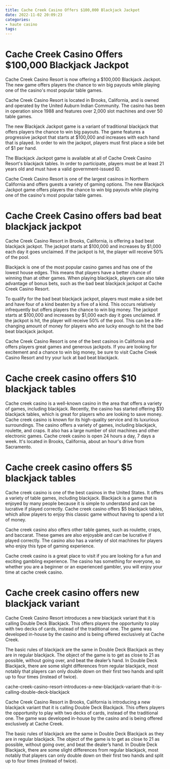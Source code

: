 ```yaml
---
title: Cache Creek Casino Offers $100,000 Blackjack Jackpot 
date: 2022-11-02 20:09:23
categories:
- haute casino
tags:
---
```



#  Cache Creek Casino Offers $100,000 Blackjack Jackpot 
Cache Creek Casino Resort is now offering a $100,000 Blackjack Jackpot. The new game offers players the chance to win big payouts while playing one of the casino's most popular table games.

Cache Creek Casino Resort is located in Brooks, California, and is owned and operated by the United Auburn Indian Community. The casino has been in operation since 1988 and features over 2,000 slot machines and over 50 table games.

The new Blackjack Jackpot game is a variant of traditional blackjack that offers players the chance to win big payouts. The game features a progressive jackpot that starts at $100,000 and increases with each hand that is played. In order to win the jackpot, players must first place a side bet of $1 per hand.

The Blackjack Jackpot game is available at all of Cache Creek Casino Resort's blackjack tables. In order to participate, players must be at least 21 years old and must have a valid government-issued ID.

Cache Creek Casino Resort is one of the largest casinos in Northern California and offers guests a variety of gaming options. The new Blackjack Jackpot game offers players the chance to win big payouts while playing one of the casino's most popular table games.

#  Cache Creek Casino offers bad beat blackjack jackpot 

Cache Creek Casino Resort in Brooks, California, is offering a bad beat blackjack jackpot. The jackpot starts at $100,000 and increases by $1,000 each day it goes unclaimed. If the jackpot is hit, the player will receive 50% of the pool.

Blackjack is one of the most popular casino games and has one of the lowest house edges. This means that players have a better chance of winning than at other games. When playing blackjack, players can also take advantage of bonus bets, such as the bad beat blackjack jackpot at Cache Creek Casino Resort.

To qualify for the bad beat blackjack jackpot, players must make a side bet and have four of a kind beaten by a five of a kind. This occurs relatively infrequently but offers players the chance to win big money. The jackpot starts at $100,000 and increases by $1,000 each day it goes unclaimed. If the jackpot is hit, the player will receive 50% of the pool. This can be a life-changing amount of money for players who are lucky enough to hit the bad beat blackjack jackpot.

Cache Creek Casino Resort is one of the best casinos in California and offers players great games and generous jackpots. If you are looking for excitement and a chance to win big money, be sure to visit Cache Creek Casino Resort and try your luck at bad beat blackjack.

#  Cache creek casino offers $10 blackjack tables 
Cache creek casino is a well-known casino in the area that offers a variety of games, including blackjack. Recently, the casino has started offering $10 blackjack tables, which is great for players who are looking to save money. 
Cache creek casino is known for its high-quality service and its luxurious surroundings. The casino offers a variety of games, including blackjack, roulette, and craps. It also has a large number of slot machines and other electronic games. 
Cache creek casino is open 24 hours a day, 7 days a week. It's located in Brooks, California, about an hour's drive from Sacramento.

#  Cache creek casino offers $5 blackjack tables 
Cache creek casino is one of the best casinos in the United States. It offers a variety of table games, including blackjack. Blackjack is a game that is enjoyed by many people because it is simple to understand and can be lucrative if played correctly. Cache creek casino offers $5 blackjack tables, which allow players to enjoy this classic game without having to spend a lot of money.

Cache creek casino also offers other table games, such as roulette, craps, and baccarat. These games are also enjoyable and can be lucrative if played correctly. The casino also has a variety of slot machines for players who enjoy this type of gaming experience.

Cache creek casino is a great place to visit if you are looking for a fun and exciting gambling experience. The casino has something for everyone, so whether you are a beginner or an experienced gambler, you will enjoy your time at cache creek casino.

#  Cache creek casino offers new blackjack variant

Cache Creek Casino Resort introduces a new blackjack variant that it is calling Double Deck Blackjack. This offers players the opportunity to play with two decks of cards, instead of the traditional one. The game was developed in-house by the casino and is being offered exclusively at Cache Creek.

The basic rules of blackjack are the same in Double Deck Blackjack as they are in regular blackjack. The object of the game is to get as close to 21 as possible, without going over, and beat the dealer’s hand. In Double Deck Blackjack, there are some slight differences from regular blackjack, most notably that players can only double down on their first two hands and split up to four times (instead of twice).

cache-creek-casino-resort-introduces-a-new-blackjack-variant-that-it-is-calling-double-deck-blackjack

Cache Creek Casino Resort in Brooks, California is introducing a new blackjack variant that it is calling Double Deck Blackjack. This offers players the opportunity to play with two decks of cards, instead of the traditional one. The game was developed in-house by the casino and is being offered exclusively at Cache Creek.

The basic rules of blackjack are the same in Double Deck Blackjack as they are in regular blackjack. The object of the game is to get as close to 21 as possible, without going over, and beat the dealer’s hand. In Double Deck Blackjack, there are some slight differences from regular blackjack, most notably that players can only double down on their first two hands and split up to four times (instead of twice).